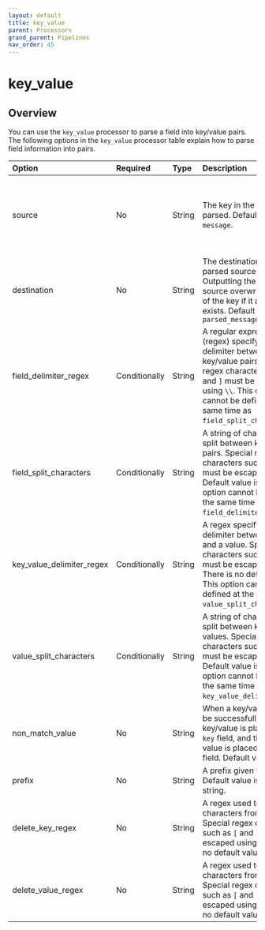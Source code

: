 ```yaml
---
layout: default
title: key_value
parent: Processors
grand_parent: Pipelines
nav_order: 45
---
```


# key_value

## Overview

You can use the `key_value` processor to parse a field into key/value pairs. The following options in the `key_value` processor table explain how to parse field information into pairs.

| Option | Required | Type | Description | Example |
| :--- | :--- | :--- | :--- | :--- |
source | No | String | The key in the event that is parsed. Default value is `message`. | `source` is `"message1"`. `{"message1": {"key1=value1"}, "message2": {"key2=value2"}}` parses into `{"message1": {"key1=value1"}, "message2": {"key2=value2"}, "parsed_message": {"key1": "value1"}}`. |
destination | No | String | The destination key for the parsed source output. Outputting the parsed source overwrites the value of the key if it already exists. Default value is `parsed_message` | `destination` is `"parsed_data"`. `{"message": {"key1=value1"}}` parses into `{"message": {"key1=value1"}, "parsed_data": {"key1": "value1"}}`. |
field_delimiter_regex | Conditionally | String | A regular expression (regex) specifying the delimiter between key/value pairs. Special regex characters such as `[` and `]` must be escaped using `\\`. This option cannot be defined at the same time as `field_split_characters`. | `field_delimiter_regex` is `"&\\{2\\}"`. `{"key1=value1&&key2=value2"}` parses into `{"key1": "value1", "key2": "value2"}`. |
field_split_characters | Conditionally | String | A string of characters to split between key/value pairs. Special regex characters such as `[` and `]` must be escaped using `\\`. Default value is `&`. This option cannot be defined at the same time as `field_delimiter_regex`. | `field_split_characters` is `"&&"`. `{"key1=value1&&key2=value2"}` parses into `{"key1": "value1", "key2": "value2"}`. |
key_value_delimiter_regex| Conditionally | String | A regex specifying the delimiter between a key and a value. Special regex characters such as `[` and `]` must be escaped using `\\`. There is no default value. This option cannot be defined at the same time as `value_split_characters`. | `key_value_delimiter_regex` is `"=\\{2\\}"`. `{"key1==value1"}` parses into `{"key1": "value1"}`. |
value_split_characters | Conditionally | String | A string of characters to split between keys and values. Special regex characters such as `[` and `]` must be escaped using `\\`. Default value is `=`. This option cannot be defined at the same time as `key_value_delimiter_regex`. | `value_split_characters` is `"=="`. `{"key1==value1"}` parses into `{"key1": "value1"}`. |
non_match_value | No | String | When a key/value cannot be successfully split, the key/value is placed in the `key` field, and the specified value is placed in the value field. Default value is `null`. | `key1value1&key2=value2` parses into `{"key1value1": null, "key2": "value2"}`. |
prefix | No | String | A prefix given to all keys. Default value is empty string. | `prefix` is `"custom"`. `{"key1=value1"}` parses into `{"customkey1": "value1"}`. |
delete_key_regex | No | String | A regex used to delete characters from the key. Special regex characters such as `[` and `]` must be escaped using `\\`. There is no default value. | `delete_key_regex` is `"\s"`. `{"key1 =value1"}` parses into `{"key1": "value1"}`. |
delete_value_regex | No | String | A regex used to delete characters from the value. Special regex characters such as `[` and `]` must be escaped using `\\`. There is no default value. | `delete_value_regex` is `"\s"`. `{"key1=value1 "}` parses into `{"key1": "value1"}`. |



<!--- ## Configuration

Content will be added to this section.

## Metrics

Content will be added to this section. --->